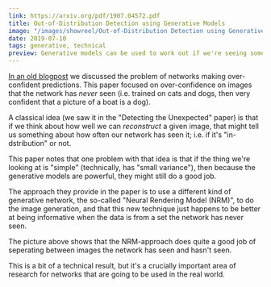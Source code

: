 ```yaml
---
link: https://arxiv.org/pdf/1907.04572.pdf
title: Out-of-Distribution Detection using Generative Models
image: "/images/showreel/Out-of-Distribution Detection using Generative Models.jpg"
date: 2019-07-10
tags: generative, technical
preview: Generative models can be used to work out if we're seeing some data that we were never trained on.
---
```


[In an old blogpost](/posts/2018-12-17-How-Much-Data-For-Retraining.html) we
discussed the problem of networks making over-confident predictions. This
paper focused on over-confidence on images that the network has _never_ seen
(i.e. trained on cats and dogs, then very confident that a picture of a boat
 is a dog).

A classical idea (we saw it in the "Detecting the Unexpected" paper) is that
if we think about how well we can _reconstruct_ a given image, that might tell
us something about how often our network has seen it; i.e. if it's
"in-dstribution" or not.

This paper notes that one problem with that idea is that if the thing we're
looking at is "simple" (technically, has "small variance"), then because the
generative models are powerful, they might still do a good job.

The approach they provide in the paper is to use a different kind of
generative network, the so-called "Neural Rendering Model (NRM)", to do the
image generation, and that this new technique just happens to be better at
being informative when the data is from a set the network has never seen.

The picture above shows that the NRM-approach does quite a good job of
seperating between images the network has seen and hasn't seen.

This is a bit of a technical result, but it's a crucially important area
of research for networks that are going to be used in the real world.
